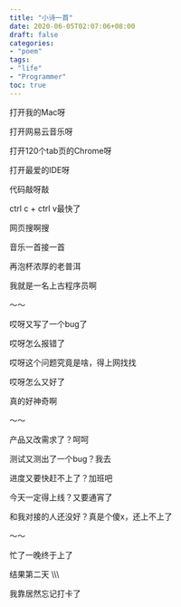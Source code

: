 ```yaml
---
title: "小诗一首"
date: 2020-06-05T02:07:06+08:00
draft: false
categories:
- "poem"
tags:
- "life"
- "Programmer"
toc: true
---
```


打开我的Mac呀

打开网易云音乐呀

打开120个tab页的Chrome呀

打开最爱的IDE呀

代码敲呀敲

ctrl c + ctrl v最快了

网页搜啊搜

音乐一首接一首

再泡杯浓厚的老普洱

我就是一名上古程序员啊

～～

哎呀又写了一个bug了

哎呀怎么报错了

哎呀这个问题究竟是啥，得上网找找

哎呀怎么又好了

真的好神奇啊

～～

产品又改需求了？呵呵

测试又测出了一个bug？我去

进度又要快赶不上了？加班吧

今天一定得上线？又要通宵了

和我对接的人还没好？真是个傻x，还上不上了

～～

忙了一晚终于上了

结果第二天 \\\\\

我靠居然忘记打卡了



